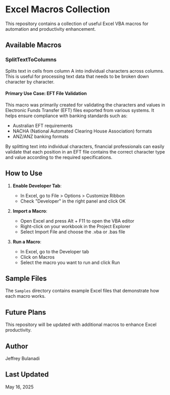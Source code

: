 # Excel Macros Collection

This repository contains a collection of useful Excel VBA macros for automation and productivity enhancement.

## Available Macros

### SplitTextToColumns
Splits text in cells from column A into individual characters across columns. This is useful for processing text data that needs to be broken down character by character.

#### Primary Use Case: EFT File Validation
This macro was primarily created for validating the characters and values in Electronic Funds Transfer (EFT) files exported from various systems. It helps ensure compliance with banking standards such as:
- Australian EFT requirements
- NACHA (National Automated Clearing House Association) formats
- ANZ/ANZ banking formats

By splitting text into individual characters, financial professionals can easily validate that each position in an EFT file contains the correct character type and value according to the required specifications.

## How to Use

1. **Enable Developer Tab**:
   - In Excel, go to File > Options > Customize Ribbon
   - Check "Developer" in the right panel and click OK

2. **Import a Macro**:
   - Open Excel and press Alt + F11 to open the VBA editor
   - Right-click on your workbook in the Project Explorer
   - Select Import File and choose the .vba or .bas file

3. **Run a Macro**:
   - In Excel, go to the Developer tab
   - Click on Macros
   - Select the macro you want to run and click Run

## Sample Files

The `Samples` directory contains example Excel files that demonstrate how each macro works.

## Future Plans

This repository will be updated with additional macros to enhance Excel productivity.

## Author

Jeffrey Bulanadi

## Last Updated

May 16, 2025
